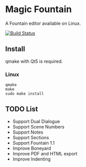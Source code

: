 # Magic Fountain
A Fountain editor available on Linux.

[![Build Status](https://travis-ci.org/Aztorius/magicfountain.svg?branch=master)](https://travis-ci.org/Aztorius/magicfountain)

## Install

qmake with Qt5 is required.

### Linux
```
qmake
make
sudo make install
```

## TODO List

- Support Dual Dialogue
- Support Scene Numbers
- Support Notes
- Support Sections
- Support Fountain 1.1
- Improve Boneyard
- Improve PDF and HTML export
- Improve Indenting
